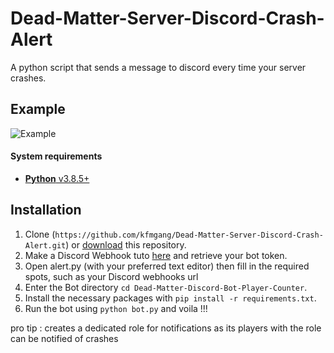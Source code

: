 # Dead-Matter-Server-Discord-Crash-Alert
A python script that sends a message to discord every time your server crashes.
## Example
![Example](https://cdn.discordapp.com/attachments/752173828616224839/752219236981538857/crashbot.PNG)
<h4>System requirements</h4>

- [**Python** v3.8.5+](https://www.python.org/downloads/)
## Installation
1. Clone (`https://github.com/kfmgang/Dead-Matter-Server-Discord-Crash-Alert.git`) or [download](https://github.com/kfmgang/Dead-Matter-Server-Discord-Crash-Alert/archive/master.zip) this repository.
2. Make a Discord Webhook tuto [here](https://help.dashe.io/en/articles/2521940-how-to-create-a-discord-webhook-url) and retrieve your bot token.
3. Open alert.py (with your preferred text editor) then fill in the required spots, such as your Discord webhooks url
4. Enter the Bot directory `cd Dead-Matter-Discord-Bot-Player-Counter`.
5. Install the necessary packages with `pip install -r requirements.txt`.
6. Run the bot using `python bot.py` and voila !!!

pro tip : creates a dedicated role for notifications as its players with the role can be notified of crashes
